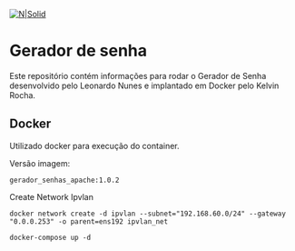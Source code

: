 
[![N|Solid](https://underprotection.com.br/wp-content/uploads/2022/05/Blog-Setembro_Prancheta-1-copia-800x450.png)](https://nodesource.com/products/nsolid)
# Gerador de senha

Este repositório contém informações para rodar o Gerador de Senha desenvolvido pelo Leonardo Nunes e implantado em Docker pelo Kelvin Rocha.
## Docker

Utilizado docker para execução do container.

Versão imagem:
```
gerador_senhas_apache:1.0.2
```

Create Network Ipvlan
```
docker network create -d ipvlan --subnet="192.168.60.0/24" --gateway "0.0.0.253" -o parent=ens192 ipvlan_net
```

```
docker-compose up -d
```

